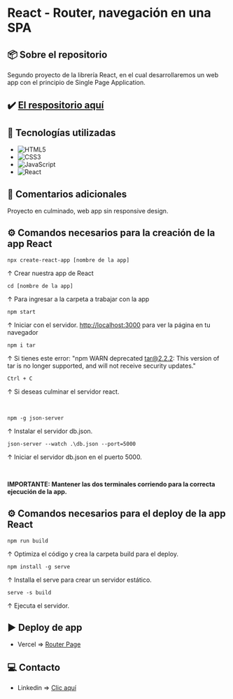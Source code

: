 # React - Router, navegación en una SPA

## 📦 Sobre el repositorio
Segundo proyecto de la librería React, en el cual desarrollaremos un web app con el principio de Single Page Application.

## ✔️ [El respositorio aquí](https://github.com/K3yJey/router.git)

## 🔧 Tecnologías utilizadas
* ![HTML5](https://img.shields.io/badge/html5-%23E34F26.svg?style=for-the-badge&logo=html5&logoColor=white)
* ![CSS3](https://img.shields.io/badge/css3-%231572B6.svg?style=for-the-badge&logo=css3&logoColor=white)
* ![JavaScript](https://img.shields.io/badge/javascript-%23323330.svg?style=for-the-badge&logo=javascript&logoColor=%23F7DF1E)
* ![React](https://img.shields.io/badge/React-100000?style=for-the-badge&logo=React&logoColor=00dafc&labelColor=222222&color=222222)

## 📌 Comentarios adicionales
Proyecto en culminado, web app sin responsive design.

## ⚙️ Comandos necesarios para la creación de la app React
```console
npx create-react-app [nombre de la app]
```
↑ Crear nuestra app de React

```console
cd [nombre de la app]
```
↑ Para ingresar a la carpeta a trabajar con la app

```console
npm start
```
↑ Iniciar con el servidor. [http://localhost:3000](http://localhost:3000) para ver la página en tu navegador

```console
npm i tar
```
↑ Si tienes este error: "npm WARN deprecated tar@2.2.2: This version of tar is no longer supported, and will not receive security updates."

```console
Ctrl + C
```
↑ Si deseas culminar el servidor react.

<br/>

```console
npm -g json-server
```
↑ Instalar el servidor db.json.

```console
json-server --watch .\db.json --port=5000
```
↑ Iniciar el servidor db.json en el puerto 5000.

<br/>

**IMPORTANTE: Mantener las dos terminales corriendo para la correcta ejecución de la app.**
## ⚙️ Comandos necesarios para el deploy de la app React

```console
npm run build
```
↑ Optimiza el código y crea la carpeta build para el deploy.

```console
npm install -g serve
```
↑ Installa el serve para crear un servidor estático.

```console
serve -s build
```
↑ Ejecuta el servidor.

## ▶️ Deploy de app
* Vercel => [Router Page](https://router-k3yjey.vercel.app/)

## 💻 Contacto
* Linkedin => [Clic aquí](https://www.linkedin.com/in/k3yjey-dev/)